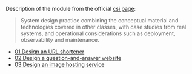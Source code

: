 Description of the module from the official [csi page](https://bradfieldcs.com/csi/):
> System design practice combining the conceptual material and technologies covered in other classes, with case studies from real systems, and operational considerations such as deployment, observability and maintenance.

- [01 Design an URL shortener](./01_url_shortener/)
- [02 Design a question-and-answer website](./02_a_questions_and_answers_website/)
- [03 Design an image hosting service](./03_image_hosting_service)
